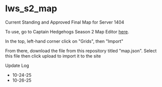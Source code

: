 # lws_s2_map
Current Standing and Approved Final Map for Server 1404

To use, go to Captain Hedgehogs Season 2 Map Editor [here]([url](https://cpt-hedge.com/maps/season-2/interactive)).

In the top, left-hand corner click on "Grids", then "Import"

From there, download the file from this repository titled "map.json". Select this file then click upload to import it to the site

Update Log

- 10-24-25
- 10-26-25
